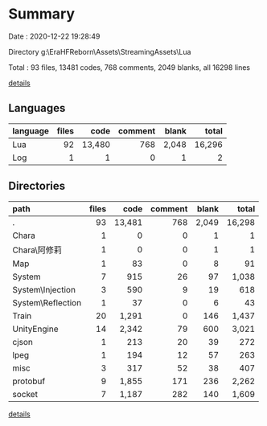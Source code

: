 # Summary

Date : 2020-12-22 19:28:49

Directory g:\EraHFReborn\Assets\StreamingAssets\Lua

Total : 93 files,  13481 codes, 768 comments, 2049 blanks, all 16298 lines

[details](details.md)

## Languages
| language | files | code | comment | blank | total |
| :--- | ---: | ---: | ---: | ---: | ---: |
| Lua | 92 | 13,480 | 768 | 2,048 | 16,296 |
| Log | 1 | 1 | 0 | 1 | 2 |

## Directories
| path | files | code | comment | blank | total |
| :--- | ---: | ---: | ---: | ---: | ---: |
| . | 93 | 13,481 | 768 | 2,049 | 16,298 |
| Chara | 1 | 0 | 0 | 1 | 1 |
| Chara\阿修莉 | 1 | 0 | 0 | 1 | 1 |
| Map | 1 | 83 | 0 | 8 | 91 |
| System | 7 | 915 | 26 | 97 | 1,038 |
| System\Injection | 3 | 590 | 9 | 19 | 618 |
| System\Reflection | 1 | 37 | 0 | 6 | 43 |
| Train | 20 | 1,291 | 0 | 146 | 1,437 |
| UnityEngine | 14 | 2,342 | 79 | 600 | 3,021 |
| cjson | 1 | 213 | 20 | 39 | 272 |
| lpeg | 1 | 194 | 12 | 57 | 263 |
| misc | 3 | 317 | 52 | 38 | 407 |
| protobuf | 9 | 1,855 | 171 | 236 | 2,262 |
| socket | 7 | 1,187 | 282 | 140 | 1,609 |

[details](details.md)